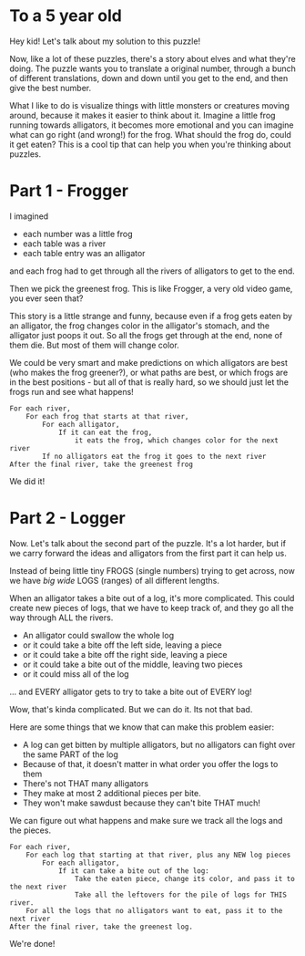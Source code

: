 # To a 5 year old

Hey kid! Let's talk about my solution to this puzzle!

Now, like a lot of these puzzles, there's a story about elves and what they're doing.
The puzzle wants you to translate a original number, through a bunch of different translations, down and down until you get to the end, and then give the best number.

What I like to do is visualize things with little monsters or creatures moving around, because it makes it easier to think about it. Imagine a little frog running towards alligators, it becomes more emotional and you can imagine what can go right (and wrong!) for the frog. What should the frog do, could it get eaten? This is a cool tip that can help you when you're thinking about puzzles.

# Part 1 - Frogger

I imagined

* each number was a little frog
* each table was a river
* each table entry was an alligator

and each frog had to get through all the rivers of alligators to get to the end. 

Then we pick the greenest frog. This is like Frogger, a very old video game, you ever seen that?

This story is a little strange and funny, because even if a frog gets eaten by an alligator, the frog changes color in the alligator's stomach, and the alligator just poops it out. So all the frogs get through at the end, none of them die. But most of them will change color.

We could be very smart and make predictions on which alligators are best (who makes the frog greener?), or what paths are best, or which frogs are in the best positions - but all of that is really hard, so we should just let the frogs run and see what happens!

```
For each river,
	For each frog that starts at that river,
		For each alligator,
			If it can eat the frog,
				it eats the frog, which changes color for the next river
		If no alligators eat the frog it goes to the next river	
After the final river, take the greenest frog
```

We did it!

# Part 2 - Logger

Now. Let's talk about the second part of the puzzle. It's a lot harder, but if we carry forward the ideas and alligators from the first part it can help us.

Instead of being little tiny FROGS (single numbers) trying to get across, now we have *big* *wide* LOGS (ranges) of all different lengths.

When an alligator takes a bite out of a log, it's more complicated. This could create new pieces of logs, that we have to keep track of, and they go all the way through ALL the rivers.

* An alligator could swallow the whole log
* or it could take a bite off the left side, leaving a piece
* or it could take a bite off the right side, leaving a piece
* or it could take a bite out of the middle, leaving two pieces
* or it could miss all of the log

... and EVERY alligator gets to try to take a bite out of EVERY log!

Wow, that's kinda complicated. But we can do it. Its not that bad.

Here are some things that we know that can make this problem easier:

* A log can get bitten by multiple alligators, but no alligators can fight over the same PART of the log
* Because of that, it doesn't matter in what order you offer the logs to them
* There's not THAT many alligators
* They make at most 2 additional pieces per bite. 
* They won't make sawdust because they can't bite THAT much!

We can figure out what happens and make sure we track all the logs and the pieces.

```
For each river,
	For each log that starting at that river, plus any NEW log pieces
		For each alligator,
			If it can take a bite out of the log:
				Take the eaten piece, change its color, and pass it to the next river
				Take all the leftovers for the pile of logs for THIS river. 
	For all the logs that no alligators want to eat, pass it to the next river
After the final river, take the greenest log.
```

We're done!

